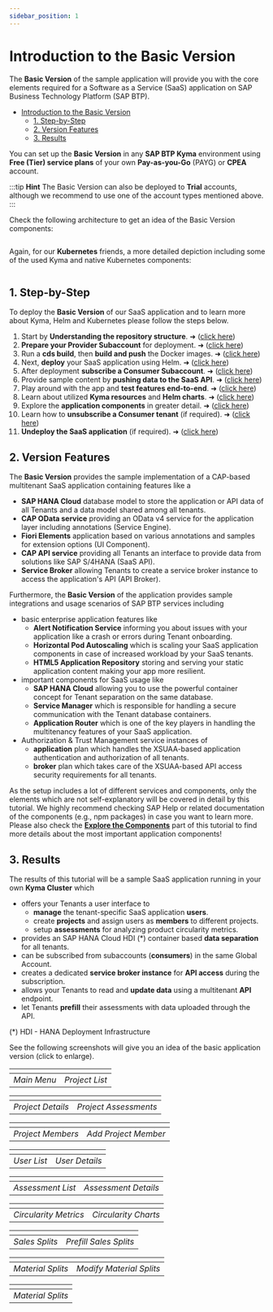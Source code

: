 ```yaml
---
sidebar_position: 1
---
```

# Introduction to the Basic Version

The **Basic Version** of the sample application will provide you with the core elements required for a Software as a Service (SaaS) application on SAP Business Technology Platform (SAP BTP). 

- [Introduction to the Basic Version](#introduction-to-the-basic-version)
  - [1. Step-by-Step](#1-step-by-step)
  - [2. Version Features](#2-version-features)
  - [3. Results](#3-results)

You can set up the **Basic Version** in any **SAP BTP Kyma** environment using **Free (Tier) service plans** of your own **Pay-as-you-Go** (PAYG) or **CPEA** account. 

:::tip **Hint** 
The Basic Version can also be deployed to **Trial** accounts, although we recommend to use one of the account types mentioned above. 
:::

Check the following architecture to get an idea of the Basic Version components:

 ![<img src="./images/App_Architecture_Basic.png" width="500" />](./images/App_Architecture_Basic.png?raw=true)

Again, for our **Kubernetes** friends, a more detailed depiction including some of the used Kyma and native Kubernetes components:

 ![<img src="./images/App_Architecture_BasicDetails.png" width="450" />](./images/App_Architecture_BasicDetails.png?raw=true)


## 1. Step-by-Step

To deploy the **Basic Version** of our SaaS application and to learn more about Kyma, Helm and Kubernetes please follow the steps below. 

1. Start by **Understanding the repository structure**. ➜ ([click here](../1-understand-repo-structure/README.md))
2. **Prepare your Provider Subaccount** for deployment. ➜ ([click here](../2-prepare-provider-subaccount/README.md))
3. Run a **cds build**, then **build and push** the Docker images. ➜ ([click here](../3-build-your-docker-images/README.md))
4. Next, **deploy** your SaaS application using Helm. ➜ ([click here](../4-build-deploy-saas-application/README.md))
5. After deployment **subscribe a Consumer Subaccount**. ➜ ([click here](../5-subscribe-consumer-subaccount/README.md))
6. Provide sample content by **pushing data to the SaaS API**. ➜ ([click here](../6-push-data-to-saas-api/README.md))
7. Play around with the app and **test features end-to-end**. ➜ ([click here](../7-test-the-application/README.md))
8. Learn about utilized **Kyma resources** and **Helm charts**. ➜ ([click here](../8-kyma-resources/README.md))
9. Explore the **application components** in greater detail. ➜ ([click here](../9-explore-the-components/README.md))
10. Learn how to **unsubscribe a Consumer tenant** (if required). ➜ ([click here](../10-unsubscribe-consumer-subaccount/README.md))
11. **Undeploy the SaaS application** (if required). ➜ ([click here](../11-undeploy-saas-application/README.md))


## 2. Version Features

The **Basic Version** provides the sample implementation of a CAP-based multitenant SaaS application containing features like a

- **SAP HANA Cloud** database model to store the application or API data of all Tenants and a data model shared among all tenants.
- **CAP OData service** providing an OData v4 service for the application layer including annotations (Service Engine).
- **Fiori Elements** application based on various annotations and samples for extension options (UI Component).
- **CAP API service** providing all Tenants an interface to provide data from solutions like SAP S/4HANA (SaaS API).
- **Service Broker** allowing Tenants to create a service broker instance to access the application's API (API Broker).

Furthermore, the **Basic Version** of the application provides sample integrations and usage scenarios of SAP BTP services including 

- basic enterprise application features like
    - **Alert Notification Service** informing you about issues with your application like a crash or errors during Tenant onboarding.
    - **Horizontal Pod Autoscaling** which is scaling your SaaS application components in case of increased workload by your SaaS tenants.
    - **HTML5 Application Repository** storing and serving your static application content making your app more resilient.
- important components for SaaS usage like
    - **SAP HANA Cloud** allowing you to use the powerful container concept for Tenant separation on the same database.
    - **Service Manager** which is responsible for handling a secure communication with the Tenant database containers. 
    - **Application Router** which is one of the key players in handling the multitenancy features of your SaaS application.
- Authorization & Trust Management service instances of
    - **application** plan which handles the XSUAA-based application authentication and authorization of all tenants.
    - **broker** plan which takes care of the XSUAA-based API access security requirements for all tenants.

As the setup includes a lot of different services and components, only the elements which are not self-explanatory will be covered in detail by this tutorial. We highly recommend checking SAP Help or related documentation of the components (e.g., npm packages) in case you want to learn more. Please also check the [**Explore the Components**](../9-explore-the-components/README.md) part of this tutorial to find more details about the most important application components!


## 3. Results

The results of this tutorial will be a sample SaaS application running in your own **Kyma Cluster**  which 

- offers your Tenants a user interface to
    - **manage** the tenant-specific SaaS application **users**.
    - create **projects** and assign users as **members** to different projects.
    - setup **assessments** for analyzing product circularity metrics.
- provides an SAP HANA Cloud HDI (*) container based **data separation** for all tenants.
- can be subscribed from subaccounts (**consumers**) in the same Global Account.
- creates a dedicated **service broker instance** for **API access** during the subscription.
- allows your Tenants to read and **update data** using a multitenant **API** endpoint.
- let Tenants **prefill** their assessments with data uploaded through the API.

(*) HDI - HANA Deployment Infrastructure

See the following screenshots will give you an idea of the basic application version (click to enlarge).

|  ![<img src="./images/App_Sample01.png" width="300" alt="Main Menu"/>](./images/App_Sample01.png?raw=true) |  ![<img src="./images/App_Sample02.png" width="300" alt="Project List"/>](./images/App_Sample02.png?raw=true)
|:----------: | :------------: |
| *Main Menu* | *Project List* |

|  ![<img src="./images/App_Sample03.png" width="300" alt="Project Details"/>](./images/App_Sample03.png?raw=true) |  ![<img src="./images/App_Sample04.png" width="300" alt="Project Assessments"/>](./images/App_Sample04.png?raw=true)
|:----------------: | :-------------------: |
| *Project Details* | *Project Assessments* |

|  ![<img src="./images/App_Sample05.png" width="300" alt="Project Members"/>](./images/App_Sample05.png?raw=true) |  ![<img src="./images/App_Sample06.png" width="300" alt="Add Project Member"/>](./images/App_Sample06.png?raw=true)
|:----------------: | :------------------: |
| *Project Members* | *Add Project Member* |

|  ![<img src="./images/App_Sample07.png" width="300" alt="User List"/>](./images/App_Sample07.png?raw=true) |  ![<img src="./images/App_Sample08.png" width="300" alt="User Details"/>](./images/App_Sample08.png?raw=true)
|:----------: | :------------: |
| *User List* | *User Details* |

|  ![<img src="./images/App_Sample09.png" width="300" alt="Assessment List"/>](./images/App_Sample09.png?raw=true) |  ![<img src="./images/App_Sample10.png" width="300" alt="Assessment Details"/>](./images/App_Sample10.png?raw=true)
|:----------------: | :------------------: |
| *Assessment List* | *Assessment Details* |

|  ![<img src="./images/App_Sample11.png" width="300" alt="Circularity Metrics"/>](./images/App_Sample11.png?raw=true) |  ![<img src="./images/App_Sample12.png" width="300" alt="Circularity Charts"/>](./images/App_Sample12.png?raw=true)
|:--------------------: | :------------------: |
| *Circularity Metrics* | *Circularity Charts* |

|  ![<img src="./images/App_Sample13.png" width="300" alt="Sales Splits"/>](./images/App_Sample13.png?raw=true) |  ![<img src="./images/App_Sample14.png" width="300" alt="Prefill Sales Splits"/>](./images/App_Sample14.png?raw=true)
|:-------------: | :--------------------: |
| *Sales Splits* | *Prefill Sales Splits* |

|  ![<img src="./images/App_Sample15.png" width="300" alt="Material Splits"/>](./images/App_Sample15.png?raw=true) |  ![<img src="./images/App_Sample16.png" width="300" alt="Modify Material Splits"/>](./images/App_Sample16.png?raw=true)
|:----------------: | :----------------------: |
| *Material Splits* | *Modify Material Splits* |

|  ![<img src="./images/App_Sample17.png" width="300" alt="Material Splits"/>](./images/App_Sample17.png?raw=true) 
|:----------------: |
| *Material Splits* |